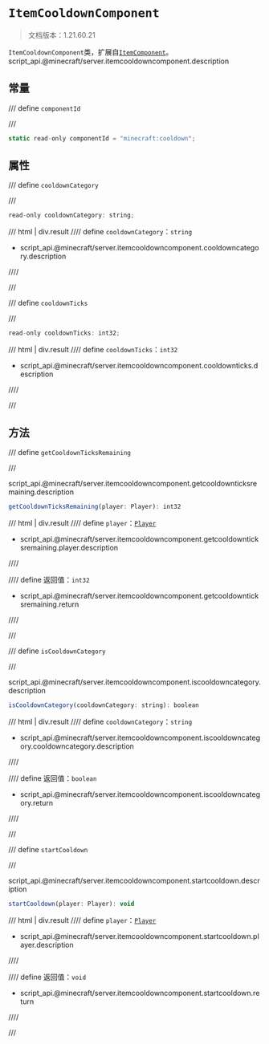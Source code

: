 # `ItemCooldownComponent`

> 文档版本：1.21.60.21

`ItemCooldownComponent`类，扩展自[`ItemComponent`](./itemcomponent.md)。script_api.@minecraft/server.itemcooldowncomponent.description

## 常量

/// define
`componentId`


///

```js
static read-only componentId = "minecraft:cooldown";
```


## 属性

/// define
`cooldownCategory`


///

```js
read-only cooldownCategory: string;
```

/// html | div.result
//// define
`cooldownCategory`：`string`

- script_api.@minecraft/server.itemcooldowncomponent.cooldowncategory.description


////

///


/// define
`cooldownTicks`


///

```js
read-only cooldownTicks: int32;
```

/// html | div.result
//// define
`cooldownTicks`：`int32`

- script_api.@minecraft/server.itemcooldowncomponent.cooldownticks.description


////

///


## 方法

/// define
`getCooldownTicksRemaining`


///

script_api.@minecraft/server.itemcooldowncomponent.getcooldownticksremaining.description

```js
getCooldownTicksRemaining(player: Player): int32
```

/// html | div.result
//// define
`player`：[`Player`](./player.md)

- script_api.@minecraft/server.itemcooldowncomponent.getcooldownticksremaining.player.description


////

//// define
返回值：`int32`

- script_api.@minecraft/server.itemcooldowncomponent.getcooldownticksremaining.return


////

///


/// define
`isCooldownCategory`


///

script_api.@minecraft/server.itemcooldowncomponent.iscooldowncategory.description

```js
isCooldownCategory(cooldownCategory: string): boolean
```

/// html | div.result
//// define
`cooldownCategory`：`string`

- script_api.@minecraft/server.itemcooldowncomponent.iscooldowncategory.cooldowncategory.description


////

//// define
返回值：`boolean`

- script_api.@minecraft/server.itemcooldowncomponent.iscooldowncategory.return


////

///


/// define
`startCooldown`


///

script_api.@minecraft/server.itemcooldowncomponent.startcooldown.description

```js
startCooldown(player: Player): void
```

/// html | div.result
//// define
`player`：[`Player`](./player.md)

- script_api.@minecraft/server.itemcooldowncomponent.startcooldown.player.description


////

//// define
返回值：`void`

- script_api.@minecraft/server.itemcooldowncomponent.startcooldown.return


////

///

